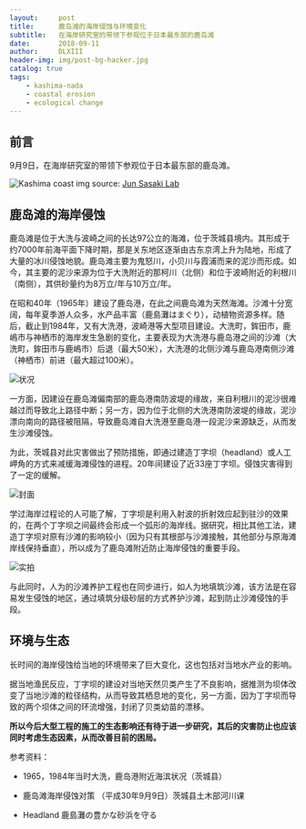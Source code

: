 ```yaml
---
layout:     post
title:      鹿岛滩的海岸侵蚀与环境变化
subtitle:   在海岸研究室的带领下参观位于日本最东部的鹿岛滩
date:       2018-09-11
author:     DLXIII
header-img: img/post-bg-hacker.jpg
catalog: true
tags:
    - kashima-nada
    - coastal erosion
    - ecological change
---
```



## 前言

9月9日，在海岸研究室的带领下参观位于日本最东部的鹿岛滩。

![Kashima coast][1]
img source: [Jun Sasaki Lab][2]


<!--more-->


## 鹿岛滩的海岸侵蚀

鹿岛滩是位于大洗与波崎之间的长达97公立的海滩，位于茨城县境内。其形成于约7000年前海平面下降时期，那是关东地区逐渐由古东京湾上升为陆地，形成了大量的冰川侵蚀地貌。鹿岛滩主要为鬼怒川，小贝川与霞浦而来的泥沙而形成。如今，其主要的泥沙来源为位于大洗附近的那柯川（北侧）和位于波崎附近的利根川（南侧），其供砂量约为8万立/年与10万立/年。

在昭和40年（1965年）建设了鹿岛港，在此之间鹿岛滩为天然海滩。沙滩十分宽阔，每年夏季游人众多，水产品丰富（鹿島灘はまぐり），动植物资源多样。随后，截止到1984年，又有大洗港，波崎港等大型项目建设。大洗町，鉾田市，鹿嶋市与神栖市的海岸发生急剧的变化，主要表现为大洗港与鹿岛港之间的沙滩（大洗町，鉾田市与鹿嶋市）后退（最大50米），大洗港的北侧沙滩与鹿岛港南侧沙滩（神栖市）前进（最大超过100米）。

![状况][3]

一方面，因建设在鹿岛滩偏南部的鹿岛港南防波堤的缘故，来自利根川的泥沙很难越过而导致北上路径中断；另一方，因为位于北侧的大洗港南防波堤的缘故，泥沙漂向南向的路径被阻隔，导致鹿岛滩自大洗港至鹿岛港一段泥沙来源缺乏，从而发生沙滩侵蚀。

为此，茨城县对此灾害做出了预防措施，即通过建造丁字坝（headland）或人工岬角的方式来减缓海滩侵蚀的进程。20年间建设了近33座丁字坝。侵蚀灾害得到了一定的缓解。

![封面][4]

学过海岸过程论的人可能了解，丁字坝是利用入射波的折射效应起到驻沙的效果的，在两个丁字坝之间最终会形成一个弧形的海岸线。据研究，相比其他工法，建造丁字坝对原有沙滩的影响较小（因为只有其根部与沙滩接触，其他部分与原海滩岸线保持垂直），所以成为了鹿岛滩附近防止海岸侵蚀的重要手段。

![实拍][5]

与此同时，人为的沙滩养护工程也在同步进行，如人为地填筑沙滩，该方法是在容易发生侵蚀的地区，通过填筑分级砂层的方式养护沙滩，起到防止沙滩侵蚀的手段。

## 环境与生态

长时间的海岸侵蚀给当地的环境带来了巨大变化，这也包括对当地水产业的影响。

据当地渔民反应，丁字坝的建设对当地天然贝类产生了不良影响，据推测为坝体改变了当地沙滩的粒径结构，从而导致其栖息地的变化，另一方面，因为丁字坝而导致的两个坝体之间的环流增强，封闭了贝类幼苗的漂移。

**所以今后大型工程的施工的生态影响还有待于进一步研究，其后的灾害防止也应该同时考虑生态因素，从而改善目前的困局。**

参考资料：

* 1965，1984年当时大洗，鹿岛港附近海滨状况（茨城县）

* 鹿岛滩海岸侵蚀对策 （平成30年9月9日）茨城县土木部河川课

* Headland 鹿島灘の豊かな砂浜を守る


  [1]: https://estuarine.jp/wp-content/uploads/2018/09/R0021076-768x576.jpg
  [2]: https://estuarine.jp/2018/09/utokyo-hydro-trip/?lang=en
  [3]: https://s1.ax1x.com/2018/09/11/ikVW59.jpg
  [4]: https://s1.ax1x.com/2018/09/11/ikVTKK.jpg
  [5]: https://s1.ax1x.com/2018/09/11/ikVO5d.jpg